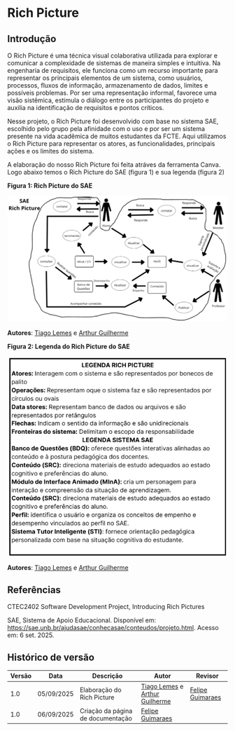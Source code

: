 # Rich Picture

## Introdução
O Rich Picture é uma técnica visual colaborativa utilizada para explorar e comunicar a complexidade de sistemas de maneira simples e intuitiva. Na engenharia de requisitos, ele funciona como um recurso importante para representar os principais elementos de um sistema, como usuários, processos, fluxos de informação, armazenamento de dados, limites e possíveis problemas. Por ser uma representação informal, favorece uma visão sistêmica, estimula o diálogo entre os participantes do projeto e auxilia na identificação de requisitos e pontos críticos.

Nesse projeto, o Rich Picture foi desenvolvido com base no sistema SAE, escolhido pelo grupo pela afinidade com o uso e por ser um sistema presente na vida acadêmica de muitos estudantes da FCTE. Aqui utilizamos o Rich Picture para representar os atores, as funcionalidades, principais ações e os limites do sistema.

A elaboração do nosso Rich Picture foi feita atráves da ferramenta Canva. Logo abaixo temos o Rich Picture do SAE (figura 1) e sua legenda (figura 2)

**Figura 1: Rich Picture do SAE**

![Figura 1: Rich Picture do SAE](../imagens/RichPicture-SAE.jpg)

**Autores**: [Tiago Lemes](https://github.com/TiagoTeixeira-2005) e [Arthur Guilherme](https://github.com/ArthurGuilher62)

**Figura 2: Legenda do Rich Picture do SAE**

![Figura 2: Legenda do Rich Picture do SAE](../imagens/LegendaRichPicture-SAE.jpg)

**Autores**: [Tiago Lemes](https://github.com/TiagoTeixeira-2005) e [Arthur Guilherme](https://github.com/ArthurGuilher62)

## Referências
CTEC2402 Software Development Project, Introducing Rich Pictures

SAE, Sistema de Apoio Educacional. Disponível em: https://sae.unb.br/ajudasae/conhecasae/conteudos/projeto.html. Acesso em: 6 set. 2025.

## Histórico de versão

| Versão | Data | Descrição | Autor | Revisor |
| ---- | ----- | ----- | ---- | ----- | 
| 1.0 | 05/09/2025 | Elaboração do Rich Picture | [Tiago Lemes](https://github.com/TiagoTeixeira-2005) e [Arthur Guilherme](https://github.com/ArthurGuilher62) | [Felipe Guimaraes](https://github.com/felipegf1) |
| 1.0 | 06/09/2025 | Criação da página de documentação | [Felipe Guimaraes](https://github.com/felipegf1) |  |